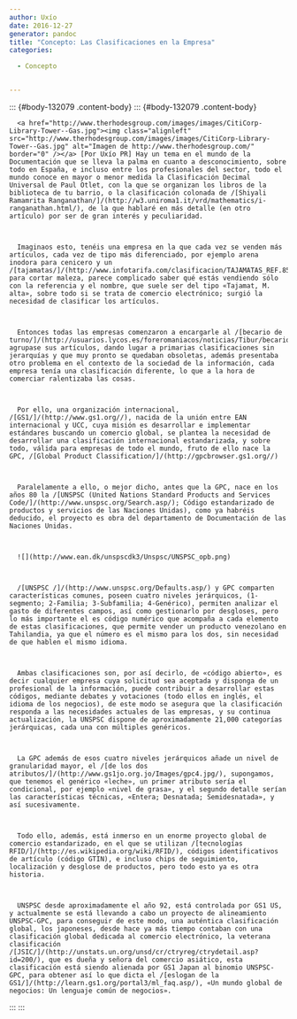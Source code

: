 ```yaml
---
author: Uxío
date: 2016-12-27
generator: pandoc
title: "Concepto: Las Clasificaciones en la Empresa"
categories:

  - Concepto


---
```




::: {#body-132079 .content-body}
::: {#body-132079 .content-body}
    
      <a href="http://www.therhodesgroup.com/images/images/CitiCorp-Library-Tower--Gas.jpg"><img class="alignleft" src="http://www.therhodesgroup.com/images/images/CitiCorp-Library-Tower--Gas.jpg" alt="Imagen de http://www.therhodesgroup.com/" border="0" /></a> [Por Uxío PR] Hay un tema en el mundo de la Documentación que se lleva la palma en cuanto a desconocimiento, sobre todo en España, e incluso entre los profesionales del sector, todo el mundo conoce en mayor o menor medida la Clasificación Decimal Universal de Paul Otlet, con la que se organizan los libros de la biblioteca de tu barrio, o la clasificación colonada de /[Shiyali Ramamrita Ranganathan/]/(http://w3.uniroma1.it/vrd/mathematics/i-ranganathan.html/), de la que hablaré en más detalle (en otro artículo) por ser de gran interés y peculiaridad.
    

    
      Imaginaos esto, tenéis una empresa en la que cada vez se venden más artículos, cada vez de tipo más diferenciado, por ejemplo arena inodora para cenicero y un /[tajamatas/]/(http://www.infotarifa.com/clasificacion/TAJAMATAS_REF.8520/13/60/102/571/1235799/detalleArticulo.html/) para cortar maleza, parece complicado saber qué estás vendiendo sólo con la referencia y el nombre, que suele ser del tipo «Tajamat, M. alta», sobre todo si se trata de comercio electrónico; surgió la necesidad de clasificar los artículos.
    

    
      Entonces todas las empresas comenzaron a encargarle al /[becario de turno/]/(http://usuarios.lycos.es/foreromaniacos/noticias/Tibur/becario.jpg/) que agrupase sus artículos, dando lugar a primarias clasificaciones sin jerarquías y que muy pronto se quedaban obsoletas, además presentaba otro problema en el contexto de la sociedad de la información, cada empresa tenía una clasificación diferente, lo que a la hora de comerciar ralentizaba las cosas.
    

    
      Por ello, una organización internacional, /[GS1/]/(http://www.gs1.org//), nacida de la unión entre EAN internacional y UCC, cuya misión es desarrollar e implementar estándares buscando un comercio global, se plantea la necesidad de desarrollar una clasificación internacional estandarizada, y sobre todo, válida para empresas de todo el mundo, fruto de ello nace la GPC, /[Global Product Classification/]/(http://gpcbrowser.gs1.org//)
    

    
      Paralelamente a ello, o mejor dicho, antes que la GPC, nace en los años 80 la /[UNSPSC (United Nations Standard Products and Services Code/]/(http://www.unspsc.org/Search.asp/); Código estandarizado de productos y servicios de las Naciones Unidas), como ya habréis deducido, el proyecto es obra del departamento de Documentación de las Naciones Unidas.
    

    
      ![](http://www.ean.dk/unspscdk3/Unspsc/UNSPSC_opb.png)
    

    
      /[UNSPSC /]/(http://www.unspsc.org/Defaults.asp/) y GPC comparten características comunes, poseen cuatro niveles jerárquicos, (1-segmento; 2-Familia; 3-Subfamilia; 4-Genérico), permiten analizar el gasto de diferentes campos, así como gestionarlo por desgloses, pero lo más importante el es código numérico que acompaña a cada elemento de estas clasificaciones, que permite vender un producto venezolano en Tahilandia, ya que el número es el mismo para los dos, sin necesidad de que hablen el mismo idioma.
    

    
      Ambas clasificaciones son, por así decirlo, de «código abierto», es decir cualquier empresa cuya solicitud sea aceptada y disponga de un profesional de la información, puede contribuir a desarrollar estas códigos, mediante debates y votaciones (todo ellos en inglés, el idioma de los negocios), de este modo se asegura que la clasificación responda a las necesidades actuales de las empresas, y su continua actualización, la UNSPSC dispone de aproximadamente 21,000 categorías jerárquicas, cada una con múltiples genéricos.
    

    
      La GPC además de esos cuatro niveles jerárquicos añade un nivel de granularidad mayor, el /[de los dos atributos/]/(http://www.gs1jo.org.jo/Images/gpc4.jpg/), supongamos, que tenemos el genérico «leche», un primer atributo sería el condicional, por ejemplo «nivel de grasa», y el segundo detalle serían las características técnicas, «Entera; Desnatada; Semidesnatada», y así sucesivamente.
    

    
      Todo ello, además, está inmerso en un enorme proyecto global de comercio estandarizado, en el que se utilizan /[tecnologías RFID/]/(http://es.wikipedia.org/wiki/RFID/), códigos identificativos de artículo (código GTIN), e incluso chips de seguimiento, localización y desglose de productos, pero todo esto ya es otra historia.
    

    
      UNSPSC desde aproximadamente el año 92, está controlada por GS1 US, y actualmente se está llevando a cabo un proyecto de alineamiento UNSPSC-GPC, para conseguir de este modo, una auténtica clasificación global, los japoneses, desde hace ya más tiempo contaban con una clasificación global dedicada al comercio electrónico, la veterana clasificación /[JSIC/]/(http://unstats.un.org/unsd/cr/ctryreg/ctrydetail.asp?id=200/), que es dueña y señora del comercio asiático, esta clasificación está siendo alienada por GS1 Japan al binomio UNSPSC-GPC, para obtener así lo que dicta el /[eslogan de la GS1/]/(http://learn.gs1.org/portal3/ml_faq.asp/), «Un mundo global de negocios: Un lenguaje común de negocios».
    
:::
:::
